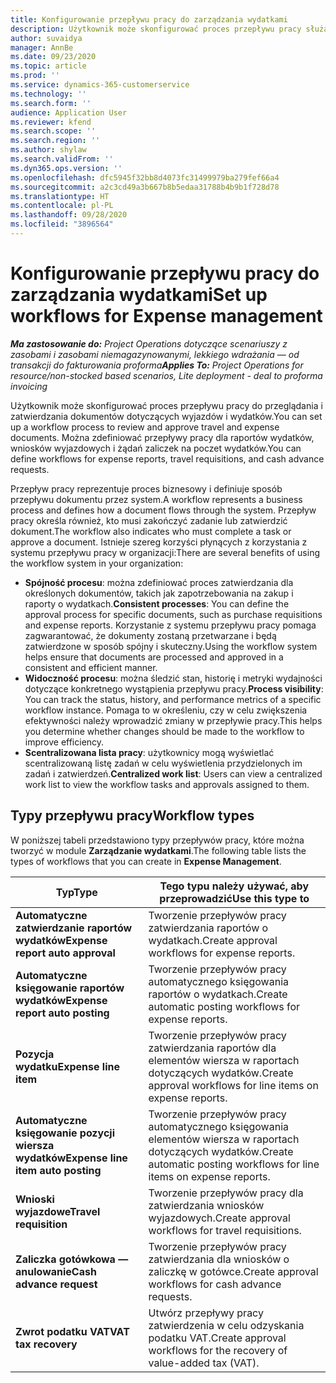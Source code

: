 ```yaml
---
title: Konfigurowanie przepływu pracy do zarządzania wydatkami
description: Użytkownik może skonfigurować proces przepływu pracy służący do przeglądania i zatwierdzania dokumentów dotyczących wyjazdów i wydatków.
author: suvaidya
manager: AnnBe
ms.date: 09/23/2020
ms.topic: article
ms.prod: ''
ms.service: dynamics-365-customerservice
ms.technology: ''
ms.search.form: ''
audience: Application User
ms.reviewer: kfend
ms.search.scope: ''
ms.search.region: ''
ms.author: shylaw
ms.search.validFrom: ''
ms.dyn365.ops.version: ''
ms.openlocfilehash: dfc5945f32bb8d4073fc31499979ba279fef66a4
ms.sourcegitcommit: a2c3cd49a3b667b8b5edaa31788b4b9b1f728d78
ms.translationtype: HT
ms.contentlocale: pl-PL
ms.lasthandoff: 09/28/2020
ms.locfileid: "3896564"
---
```

# <a name="set-up-workflows-for-expense-management"></a><span data-ttu-id="dd928-103">Konfigurowanie przepływu pracy do zarządzania wydatkami</span><span class="sxs-lookup"><span data-stu-id="dd928-103">Set up workflows for Expense management</span></span>

<span data-ttu-id="dd928-104">_**Ma zastosowanie do:** Project Operations dotyczące scenariuszy z zasobami i zasobami niemagazynowanymi, lekkiego wdrażania — od transakcji do fakturowania proforma_</span><span class="sxs-lookup"><span data-stu-id="dd928-104">_**Applies To:** Project Operations for resource/non-stocked based scenarios, Lite deployment - deal to proforma invoicing_</span></span>

<span data-ttu-id="dd928-105">Użytkownik może skonfigurować proces przepływu pracy do przeglądania i zatwierdzania dokumentów dotyczących wyjazdów i wydatków.</span><span class="sxs-lookup"><span data-stu-id="dd928-105">You can set up a workflow process to review and approve travel and expense documents.</span></span> <span data-ttu-id="dd928-106">Można zdefiniować przepływy pracy dla raportów wydatków, wniosków wyjazdowych i żądań zaliczek na poczet wydatków.</span><span class="sxs-lookup"><span data-stu-id="dd928-106">You can define workflows for expense reports, travel requisitions, and cash advance requests.</span></span>

<span data-ttu-id="dd928-107">Przepływ pracy reprezentuje proces biznesowy i definiuje sposób przepływu dokumentu przez system.</span><span class="sxs-lookup"><span data-stu-id="dd928-107">A workflow represents a business process and defines how a document flows through the system.</span></span> <span data-ttu-id="dd928-108">Przepływ pracy określa również, kto musi zakończyć zadanie lub zatwierdzić dokument.</span><span class="sxs-lookup"><span data-stu-id="dd928-108">The workflow also indicates who must complete a task or approve a document.</span></span> <span data-ttu-id="dd928-109">Istnieje szereg korzyści płynących z korzystania z systemu przepływu pracy w organizacji:</span><span class="sxs-lookup"><span data-stu-id="dd928-109">There are several benefits of using the workflow system in your organization:</span></span>

- <span data-ttu-id="dd928-110">**Spójność procesu**: można zdefiniować proces zatwierdzania dla określonych dokumentów, takich jak zapotrzebowania na zakup i raporty o wydatkach.</span><span class="sxs-lookup"><span data-stu-id="dd928-110">**Consistent processes**: You can define the approval process for specific documents, such as purchase requisitions and expense reports.</span></span> <span data-ttu-id="dd928-111">Korzystanie z systemu przepływu pracy pomaga zagwarantować, że dokumenty zostaną przetwarzane i będą zatwierdzone w sposób spójny i skuteczny.</span><span class="sxs-lookup"><span data-stu-id="dd928-111">Using the workflow system helps ensure that documents are processed and approved in a consistent and efficient manner.</span></span>
- <span data-ttu-id="dd928-112">**Widoczność procesu**: można śledzić stan, historię i metryki wydajności dotyczące konkretnego wystąpienia przepływu pracy.</span><span class="sxs-lookup"><span data-stu-id="dd928-112">**Process visibility**: You can track the status, history, and performance metrics of a specific workflow instance.</span></span> <span data-ttu-id="dd928-113">Pomaga to w określeniu, czy w celu zwiększenia efektywności należy wprowadzić zmiany w przepływie pracy.</span><span class="sxs-lookup"><span data-stu-id="dd928-113">This helps you determine whether changes should be made to the workflow to improve efficiency.</span></span>
- <span data-ttu-id="dd928-114">**Scentralizowana lista pracy**: użytkownicy mogą wyświetlać scentralizowaną listę zadań w celu wyświetlenia przydzielonych im zadań i zatwierdzeń.</span><span class="sxs-lookup"><span data-stu-id="dd928-114">**Centralized work list**: Users can view a centralized work list to view the workflow tasks and approvals assigned to them.</span></span> 

## <a name="workflow-types"></a><span data-ttu-id="dd928-115">Typy przepływu pracy</span><span class="sxs-lookup"><span data-stu-id="dd928-115">Workflow types</span></span>

<span data-ttu-id="dd928-116">W poniższej tabeli przedstawiono typy przepływów pracy, które można tworzyć w module **Zarządzanie wydatkami**.</span><span class="sxs-lookup"><span data-stu-id="dd928-116">The following table lists the types of workflows that you can create in **Expense Management**.</span></span>


|              <span data-ttu-id="dd928-117"><strong>Typ</strong></span><span class="sxs-lookup"><span data-stu-id="dd928-117"><strong>Type</strong></span></span>              |                   <span data-ttu-id="dd928-118"><strong>Tego typu należy używać, aby przeprowadzić</strong></span><span class="sxs-lookup"><span data-stu-id="dd928-118"><strong>Use this type to</strong></span></span>                   |
|-------------------------------------------------|-----------------------------------------------------------------------|
|   <span data-ttu-id="dd928-119"><strong>Automatyczne zatwierdzanie raportów wydatków</strong></span><span class="sxs-lookup"><span data-stu-id="dd928-119"><strong>Expense report auto approval</strong></span></span> |            <span data-ttu-id="dd928-120">Tworzenie przepływów pracy zatwierdzania raportów o wydatkach.</span><span class="sxs-lookup"><span data-stu-id="dd928-120">Create approval workflows for expense reports.</span></span>             |
|  <span data-ttu-id="dd928-121"><strong>Automatyczne księgowanie raportów wydatków</strong></span><span class="sxs-lookup"><span data-stu-id="dd928-121"><strong>Expense report auto posting</strong></span></span>   |        <span data-ttu-id="dd928-122">Tworzenie przepływów pracy automatycznego księgowania raportów o wydatkach.</span><span class="sxs-lookup"><span data-stu-id="dd928-122">Create automatic posting workflows for expense reports.</span></span>        |
|       <span data-ttu-id="dd928-123"><strong>Pozycja wydatku</strong></span><span class="sxs-lookup"><span data-stu-id="dd928-123"><strong>Expense line item</strong></span></span>        |     <span data-ttu-id="dd928-124">Tworzenie przepływów pracy zatwierdzania raportów dla elementów wiersza w raportach dotyczących wydatków.</span><span class="sxs-lookup"><span data-stu-id="dd928-124">Create approval workflows for line items on expense reports.</span></span>      |
| <span data-ttu-id="dd928-125"><strong>Automatyczne księgowanie pozycji wiersza wydatków</strong></span><span class="sxs-lookup"><span data-stu-id="dd928-125"><strong>Expense line item auto posting</strong></span></span> | <span data-ttu-id="dd928-126">Tworzenie przepływów pracy automatycznego księgowania elementów wiersza w raportach dotyczących wydatków.</span><span class="sxs-lookup"><span data-stu-id="dd928-126">Create automatic posting workflows for line items on expense reports.</span></span> |
|       <span data-ttu-id="dd928-127"><strong>Wnioski wyjazdowe</strong></span><span class="sxs-lookup"><span data-stu-id="dd928-127"><strong>Travel requisition</strong></span></span>       |          <span data-ttu-id="dd928-128">Tworzenie przepływów pracy dla zatwierdzania wniosków wyjazdowych.</span><span class="sxs-lookup"><span data-stu-id="dd928-128">Create approval workflows for travel requisitions.</span></span>           |
|      <span data-ttu-id="dd928-129"><strong>Zaliczka gotówkowa — anulowanie</strong></span><span class="sxs-lookup"><span data-stu-id="dd928-129"><strong>Cash advance request</strong></span></span>      |         <span data-ttu-id="dd928-130">Tworzenie przepływów pracy zatwierdzania dla wniosków o zaliczkę w gotówce.</span><span class="sxs-lookup"><span data-stu-id="dd928-130">Create approval workflows for cash advance requests.</span></span>          |
|        <span data-ttu-id="dd928-131"><strong>Zwrot podatku VAT</strong></span><span class="sxs-lookup"><span data-stu-id="dd928-131"><strong>VAT tax recovery</strong></span></span>        | <span data-ttu-id="dd928-132">Utwórz przepływy pracy zatwierdzenia w celu odzyskania podatku VAT.</span><span class="sxs-lookup"><span data-stu-id="dd928-132">Create approval workflows for the recovery of value-added tax (VAT).</span></span>  |
